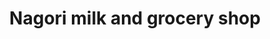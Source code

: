 ---
title: "Nagori milk and grocery shop"
url: /karachi/nagori-milk-and-grocery-shop/
shop: dairy
---